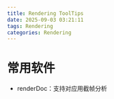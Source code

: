 ```yaml
---
title: Rendering ToolTips
date: 2025-09-03 03:21:11
tags: Rendering
categories: Rendering
---
```


# 常用软件
- renderDoc：支持对应用截帧分析